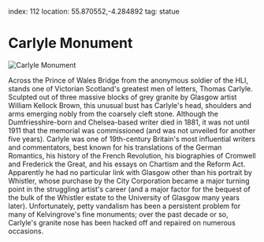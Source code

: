 index: 112
location: 55.870552,-4.284892
tag: statue

# Carlyle Monument

![Carlyle Monument](carlyle-monument.jpg)

Across the Prince of Wales Bridge from the anonymous soldier of the
HLI, stands one of Victorian Scotland's greatest men of letters,
Thomas Carlyle. Sculpted out of three massive blocks of grey granite
by Glasgow artist William Kellock Brown, this unusual bust has
Carlyle's head, shoulders and arms emerging nobly from the coarsely
cleft stone. Although the Dumfriesshire-born and Chelsea-based writer
died in 1881, it was not until 1911 that the memorial was commissioned
(and was not unveiled for another five years). Carlyle was one of
19th-century Britain's most influential writers and commentators, best
known for his translations of the German Romantics, his history of the
French Revolution, his biographies of Cromwell and Frederick the
Great, and his essays on Chartism and the Reform Act. Apparently he
had no particular link with Glasgow other than his portrait by
Whistler, whose purchase by the City Corporation became a major
turning point in the struggling artist's career (and a major factor
for the bequest of the bulk of the Whistler estate to the University
of Glasgow many years later). Unfortunately, petty vandalism has been
a persistent problem for many of Kelvingrove's fine monuments; over
the past decade or so, Carlyle's granite nose has been hacked off and
repaired on numerous occasions.
